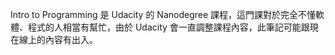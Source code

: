 
Intro to Programming 是 Udacity 的 Nanodegree 課程，這門課對於完全不懂軟體、程式的人相當有幫忙，由於 Udacity 會一直調整課程內容，此筆記可能跟現在線上的內容有出入。




